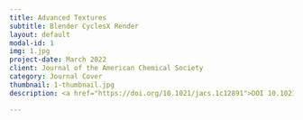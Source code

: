 ```yaml
---
title: Advanced Textures
subtitle: Blender CyclesX Render
layout: default
modal-id: 1
img: 1.jpg
project-date: March 2022
client: Journal of the American Chemical Society
category: Journal Cover
thumbnail: 1-thumbnail.jpg
description: <a href="https://doi.org/10.1021/jacs.1c12891">DOI 10.1021/jacs.1c12891</a>

---
```

